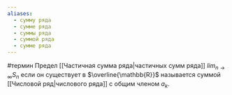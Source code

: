 ```yaml
---
aliases:
  - сумму ряда
  - сумме ряда
  - суммы ряда
  - суммой ряда
  - сумме ряда
---
```

#термин
Предел [[Частичная сумма ряда|частичных сумм ряда]] $lim_{n\to\infty}{S_n}$ если он существует в $\overline{\mathbb{R}}$ называется суммой [[Числовой ряд|числового ряда]] с общим членом $a_k$.
